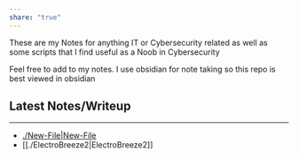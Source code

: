 ```yaml
---
share: "true"
---
```



These are my Notes for anything IT or Cybersecurity related as well as some scripts that I find useful as a Noob in Cybersecurity

Feel free to add to my notes. I use obsidian for note taking so this repo is best viewed in obsidian

## Latest Notes/Writeup
---
 - [./New-File|New-File](./NewFile/New-File.md)
 - [[./ElectroBreeze2|ElectroBreeze2]]
